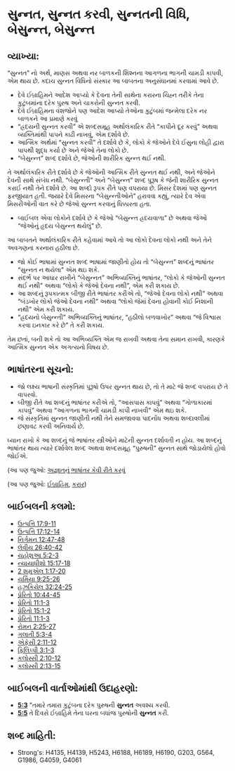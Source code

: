 # સુન્નત, સુન્નત કરવી, સુન્નતની વિધિ, બેસુન્ન્ત, બેસુન્ન્ત 

## વ્યાખ્યા: 

“સુન્નત” નો અર્થ, માણસ અથવા નર બાળકની શિશ્નના આગળના ભાગની ચામડી કાપવી, એમ થાય છે.
કદાચ સુન્નત વિધિનો સંસ્કાર આ બાબતના અનુસંધાનમાં કરવામાં આવે છે.

* દેવે ઈબ્રાહિમને આદેશ આપ્યો કે દેવના તેની સાથેના કરારના ચિહ્ન તરીકે તેના કુટુંબમાંના દરેક પુરુષ અને ચાકરોની સુન્નત કરવી.
* દેવે ઈબ્રાહિમના વંશજોને પણ આદેશ આપ્યો તેઓના કુટુંબમાં જન્મેલા દરેક નર બાળકને આ પ્રમાણે કરવું
* “હ્રદયની સુન્નત કરવી” એ શબ્દસમૂહ અર્થાલંકારિક રીતે “કાપીને દૂર કરવું” અથવા વ્યક્તિમાંથી પાપને કાઢી નાખવું, એમ દર્શાવે છે.
* આત્મિક અર્થમાં “સુન્નત કરવી” તે દર્શાવે છે કે, લોકો કે જેઓને દેવે ઈસુના લોહી દ્વારા પાપથી શુદ્ધ કર્યા છે અને જેઓ તેના લોકો છે.
* “બેસુન્ન્ત” શબ્દ દર્શાવે છે, જેઓની શારીરિક સુન્ન્ત થઈ નથી.

તે અર્થાલંકારિક રીતે દર્શાવે છે કે જેઓની આત્મિક રીતે સુન્નત થઈ નથી, અને જેઓને દેવની સાથે સંબંધ નથી.
“બેસુન્ન્તી” અને “બેસુન્ન્ત” શબ્દ પુરૂષ કે જેની શારીરિક સુન્નત કરાઈ નથી તેને દર્શાવે છે.
આ શબ્દો રૂપક રીતે પણ વપરાયા છે.
મિસર દેશમાં પણ સુન્નત ફરજીયાત હતી.
જયારે દેવે મિસરના “બેસુન્ન્તીઓને” હરાવવા કહ્યું, ત્યારે દેવ એવા મિસરીઓની વાત કરે છે જેઓ સુન્ન્ત કરવાનું ધિક્કારતા હતા.

* બાઈબલ એવા લોકોને દર્શાવે છે કે જેઓ “બેસુન્ન્ત હ્રદયવાળા” છે અથવા જેઓ “જેઓનું હૃદય બેસુન્ન્ત થયેલું” છે.

આ બાબતને અર્થાલંકારિક રીતે કહેવામાં આવે તો આ લોકો દેવના લોકો નથી અને તેને અવગણના કરનારા હઠીલા છે.

* જો કોઈ ભાષામાં સુન્નત શબ્દ ભાષામાં જાણીતો હોય તો “બેસુન્ન્ત” શબ્દનું ભાષાંતર “સુન્નત ન થયેલા” એમ થઇ શકે.
* સંદર્ભ પર આધાર રાખીને  “બેસુન્નત” અભિવ્યક્તિનું ભાષાંતર, “લોકો કે જેઓની સુન્નત થઈ નથી” અથવા “લોકો કે જેઓ દેવના નથી”, એમ કરી શકાય છે.
* આ શબ્દનું રૂપકાત્મક બીજી રીતે ભાષાંતર કરીએ તો, “જેઓ દેવના લોકો નથી” અથવા “બંડખોર લોકો જેઓ દેવના નથી” અથવા “લોકો જેમાં દેવના હોવાની કોઈ નિશાની નથી” એમ કરી શકાય.
* “હ્રદયનો બેસુન્ન્તી” અભિવ્યક્તિનું ભાષાંતર, “હઠીલો બળવાખોર” અથવા “જે વિશ્વાસ કરવા ઇનકાર કરે છે” તે કરી શકાય.

તેમ છતાં, બની શકે તો આ અભિવ્યક્તિ એમ જ રાખવી અથવા તેના સમાન રાખવી, કારણકે આત્મિક સુન્નત એક અગત્યનો વિષય છે.

## ભાષાંતરના સૂચનો: 

* જો લક્ષ્ય ભાષાની સંસ્કૃતિમાં પુરૂષો ઉપર સુન્નત થાય છે, તો તે માટે જે શબ્દ વપરાય છે તે વાપરવો.
* બીજી રીતે આ શબ્દનું ભાષાંતર કરીએ તો, “આસપાસ કાપવું” અથવા “ગોળાકારમાં કાપવું” અથવા “આગળના ભાગની ચામડી કાપી નાખવી” એમ થઇ શકે.
* જે સંસ્કૃતિમાં સુન્નત જાણીતી નથી તેને સમજાવવા પાદનોંધ અથવા શબ્દાવલીમાં છણાવટ કરવી અનિવાર્ય છે.

ધ્યાન રાખો કે આ શબ્દનું જે ભાષાંતર સ્ત્રીઓને માટેની સુન્નત દર્શાવતી ન હોય.
આ શબ્દનું ભાષાંતર થાય ત્યારે દર્શાવેલ શબ્દ અથવા શબ્દસમૂહ “પુરુષની” સુન્નત સાથે જોડાયેલો હોવો જોઈએ.

(આ પણ જુઓ: [અજ્ઞાતનું ભાષાંતર કેવી રીતે કરવું ](rc://gu/ta/man/translate/translate-unknown)

(આ પણ જુઓ: [ઈબ્રાહિમ](../names/abraham.md), [કરાર](../kt/covenant.md))

## બાઈબલની કલમો: 

* [ઉત્પત્તિ 17:9-11](rc://gu/tn/help/gen/17/09)
* [ઉત્પત્તિ 17:12-14](rc://gu/tn/help/gen/17/12)
* [નિર્ગમન 12:47-48](rc://gu/tn/help/exo/12/47)
* [લેવીય 26:40-42](rc://gu/tn/help/lev/26/40)
* [યહોશુઆ 5:2-3](rc://gu/tn/help/jos/05/02)
* [ન્યાયાધીશો 15:17-18](rc://gu/tn/help/jdg/15/17)
* [2 શમુએલ  1:17-20](rc://gu/tn/help/2sa/01/17)
* [યર્મિયા 9:25-26](rc://gu/tn/help/jer/09/25)
* [હઝકિયેલ 32:24-25](rc://gu/tn/help/ezk/32/24)
* [પ્રેરિતો 10:44-45](rc://gu/tn/help/act/10/44)
* [પ્રેરિતો 11:1-3](rc://gu/tn/help/act/11/01)
* [પ્રેરિતો 15:1-2](rc://gu/tn/help/act/15/01)
* [પ્રેરિતો 11:1-3](rc://gu/tn/help/act/11/01)
* [રોમન 2:25-27](rc://gu/tn/help/rom/02/25)
* [ગલાતી 5:3-4](rc://gu/tn/help/gal/05/03)
* [એફેસી 2:11-12](rc://gu/tn/help/eph/02/11)
* [ફિલિપ્પી 3:1-3](rc://gu/tn/help/php/03/01)
* [કલોસ્સી 2:10-12](rc://gu/tn/help/col/02/10)
* [કલોસ્સી 2:13-15](rc://gu/tn/help/col/02/13)

## બાઈબલની વાર્તાઓમાંથી ઉદાહરણો: 

* __[5:3](rc://gu/tn/help/obs/05/03)__ "તમારે તમારા કુટુંબના દરેક પુરુષની  __સુન્નત__  અવશ્ય કરવી.
* __[5:5](rc://gu/tn/help/obs/05/05)__ તે દિવસે ઈબ્રાહિમે તેના ઘરના બધાંજ પુરુષોની  __સુન્નત__  કરી.

## શબ્દ માહિતી: 

* Strong's: H4135, H4139, H5243, H6188, H6189, H6190, G203, G564, G1986, G4059, G4061
